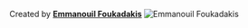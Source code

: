 Created by [**Emmanouil Foukadakis**](https://www.linkedin.com/in/manos-foukadakis-2a45a672/)
![Emmanouil Foukadakis](https://www.linkedin.com/in/manos-foukadakis-2a45a672/)

